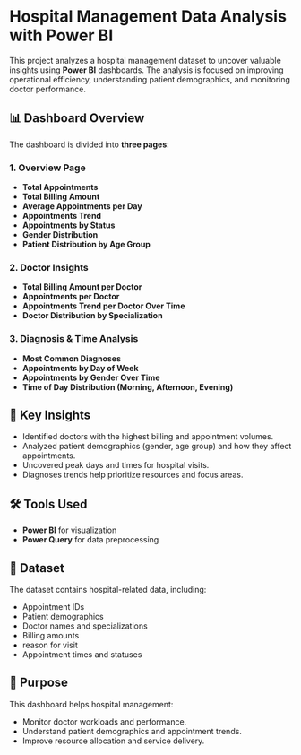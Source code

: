 # Hospital Management Data Analysis with Power BI

This project analyzes a hospital management dataset to uncover valuable insights using **Power BI** dashboards. The analysis is focused on improving operational efficiency, understanding patient demographics, and monitoring doctor performance.

## 📊 Dashboard Overview

The dashboard is divided into **three pages**:

### 1. Overview Page
- **Total Appointments**
- **Total Billing Amount**
- **Average Appointments per Day**
- **Appointments Trend**
- **Appointments by Status**
- **Gender Distribution**
- **Patient Distribution by Age Group**

### 2. Doctor Insights
- **Total Billing Amount per Doctor**
- **Appointments per Doctor**
- **Appointments Trend per Doctor Over Time**
- **Doctor Distribution by Specialization**

### 3. Diagnosis & Time Analysis
- **Most Common Diagnoses**
- **Appointments by Day of Week**
- **Appointments by Gender Over Time**
- **Time of Day Distribution (Morning, Afternoon, Evening)**

## 🧠 Key Insights
- Identified doctors with the highest billing and appointment volumes.
- Analyzed patient demographics (gender, age group) and how they affect appointments.
- Uncovered peak days and times for hospital visits.
- Diagnoses trends help prioritize resources and focus areas.

## 🛠 Tools Used
- **Power BI** for visualization
- **Power Query** for data preprocessing

## 📁 Dataset
The dataset contains hospital-related data, including:
- Appointment IDs
- Patient demographics
- Doctor names and specializations
- Billing amounts
- reason for visit
- Appointment times and statuses

## 📌 Purpose
This dashboard helps hospital management:
- Monitor doctor workloads and performance.
- Understand patient demographics and appointment trends.
- Improve resource allocation and service delivery.
